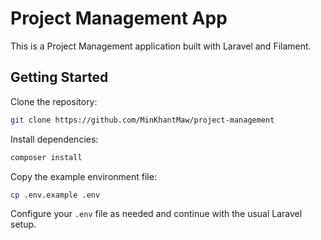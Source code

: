 # Project Management App

This is a Project Management application built with Laravel and Filament.

## Getting Started

Clone the repository:

```bash
git clone https://github.com/MinKhantMaw/project-management
```

Install dependencies:

```bash
composer install
```

Copy the example environment file:

```bash
cp .env.example .env
```

Configure your `.env` file as needed and continue with the usual Laravel setup.
